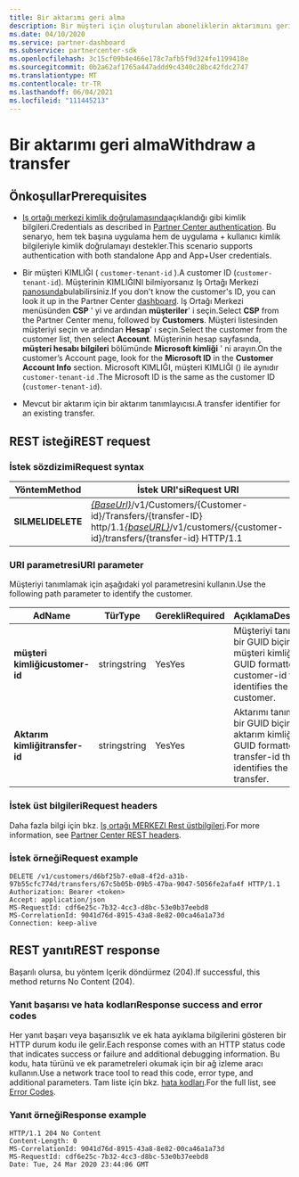 ```yaml
---
title: Bir aktarımı geri alma
description: Bir müşteri için oluşturulan aboneliklerin aktarımını geri alma.
ms.date: 04/10/2020
ms.service: partner-dashboard
ms.subservice: partnercenter-sdk
ms.openlocfilehash: 3c15cf09b4e466e178c7afb5f9d324fe1199418e
ms.sourcegitcommit: 0b2a62af1765a447addd9c4340c28bc42fdc2747
ms.translationtype: MT
ms.contentlocale: tr-TR
ms.lasthandoff: 06/04/2021
ms.locfileid: "111445213"
---
```

# <a name="withdraw-a-transfer"></a><span data-ttu-id="7b50d-103">Bir aktarımı geri alma</span><span class="sxs-lookup"><span data-stu-id="7b50d-103">Withdraw a transfer</span></span>

## <a name="prerequisites"></a><span data-ttu-id="7b50d-104">Önkoşullar</span><span class="sxs-lookup"><span data-stu-id="7b50d-104">Prerequisites</span></span>

- <span data-ttu-id="7b50d-105">[Iş ortağı merkezi kimlik doğrulamasında](partner-center-authentication.md)açıklandığı gibi kimlik bilgileri.</span><span class="sxs-lookup"><span data-stu-id="7b50d-105">Credentials as described in [Partner Center authentication](partner-center-authentication.md).</span></span> <span data-ttu-id="7b50d-106">Bu senaryo, hem tek başına uygulama hem de uygulama + kullanıcı kimlik bilgileriyle kimlik doğrulamayı destekler.</span><span class="sxs-lookup"><span data-stu-id="7b50d-106">This scenario supports authentication with both standalone App and App+User credentials.</span></span>

- <span data-ttu-id="7b50d-107">Bir müşteri KIMLIĞI ( `customer-tenant-id` ).</span><span class="sxs-lookup"><span data-stu-id="7b50d-107">A customer ID (`customer-tenant-id`).</span></span> <span data-ttu-id="7b50d-108">Müşterinin KIMLIĞINI bilmiyorsanız Iş Ortağı Merkezi [panosunda](https://partner.microsoft.com/dashboard)bulabilirsiniz.</span><span class="sxs-lookup"><span data-stu-id="7b50d-108">If you don't know the customer's ID, you can look it up in the Partner Center [dashboard](https://partner.microsoft.com/dashboard).</span></span> <span data-ttu-id="7b50d-109">Iş Ortağı Merkezi menüsünden **CSP** ' yi ve ardından **müşteriler**' i seçin.</span><span class="sxs-lookup"><span data-stu-id="7b50d-109">Select **CSP** from the Partner Center menu, followed by **Customers**.</span></span> <span data-ttu-id="7b50d-110">Müşteri listesinden müşteriyi seçin ve ardından **Hesap**' ı seçin.</span><span class="sxs-lookup"><span data-stu-id="7b50d-110">Select the customer from the customer list, then select **Account**.</span></span> <span data-ttu-id="7b50d-111">Müşterinin hesap sayfasında, **müşteri hesabı bilgileri** bölümünde **Microsoft kimliği** ' ni arayın.</span><span class="sxs-lookup"><span data-stu-id="7b50d-111">On the customer’s Account page, look for the **Microsoft ID** in the **Customer Account Info** section.</span></span> <span data-ttu-id="7b50d-112">Microsoft KIMLIĞI, müşteri KIMLIĞI () ile aynıdır `customer-tenant-id` .</span><span class="sxs-lookup"><span data-stu-id="7b50d-112">The Microsoft ID is the same as the customer ID  (`customer-tenant-id`).</span></span>

- <span data-ttu-id="7b50d-113">Mevcut bir aktarım için bir aktarım tanımlayıcısı.</span><span class="sxs-lookup"><span data-stu-id="7b50d-113">A transfer identifier for an existing transfer.</span></span>

## <a name="rest-request"></a><span data-ttu-id="7b50d-114">REST isteği</span><span class="sxs-lookup"><span data-stu-id="7b50d-114">REST request</span></span>

### <a name="request-syntax"></a><span data-ttu-id="7b50d-115">İstek sözdizimi</span><span class="sxs-lookup"><span data-stu-id="7b50d-115">Request syntax</span></span>

| <span data-ttu-id="7b50d-116">Yöntem</span><span class="sxs-lookup"><span data-stu-id="7b50d-116">Method</span></span>    | <span data-ttu-id="7b50d-117">İstek URI'si</span><span class="sxs-lookup"><span data-stu-id="7b50d-117">Request URI</span></span>                                                                                                 |
|-----------|-------------------------------------------------------------------------------------------------------------|
| <span data-ttu-id="7b50d-118">**SILMELI**</span><span class="sxs-lookup"><span data-stu-id="7b50d-118">**DELETE**</span></span>| <span data-ttu-id="7b50d-119">[*{BaseUrl}*](partner-center-rest-urls.md)/v1/Customers/{Customer-id}/Transfers/{transfer-ID} http/1.1</span><span class="sxs-lookup"><span data-stu-id="7b50d-119">[*{baseURL}*](partner-center-rest-urls.md)/v1/customers/{customer-id}/transfers/{transfer-id} HTTP/1.1</span></span>      |

### <a name="uri-parameter"></a><span data-ttu-id="7b50d-120">URI parametresi</span><span class="sxs-lookup"><span data-stu-id="7b50d-120">URI parameter</span></span>

<span data-ttu-id="7b50d-121">Müşteriyi tanımlamak için aşağıdaki yol parametresini kullanın.</span><span class="sxs-lookup"><span data-stu-id="7b50d-121">Use the following path parameter to identify the customer.</span></span>

| <span data-ttu-id="7b50d-122">Ad</span><span class="sxs-lookup"><span data-stu-id="7b50d-122">Name</span></span>            | <span data-ttu-id="7b50d-123">Tür</span><span class="sxs-lookup"><span data-stu-id="7b50d-123">Type</span></span>     | <span data-ttu-id="7b50d-124">Gerekli</span><span class="sxs-lookup"><span data-stu-id="7b50d-124">Required</span></span> | <span data-ttu-id="7b50d-125">Açıklama</span><span class="sxs-lookup"><span data-stu-id="7b50d-125">Description</span></span>                                                            |
|-----------------|----------|----------|------------------------------------------------------------------------|
| <span data-ttu-id="7b50d-126">**müşteri kimliği**</span><span class="sxs-lookup"><span data-stu-id="7b50d-126">**customer-id**</span></span> | <span data-ttu-id="7b50d-127">string</span><span class="sxs-lookup"><span data-stu-id="7b50d-127">string</span></span>   | <span data-ttu-id="7b50d-128">Yes</span><span class="sxs-lookup"><span data-stu-id="7b50d-128">Yes</span></span>      | <span data-ttu-id="7b50d-129">Müşteriyi tanımlayan bir GUID biçimli müşteri kimliği.</span><span class="sxs-lookup"><span data-stu-id="7b50d-129">A GUID formatted customer-id that identifies the customer.</span></span>             |
| <span data-ttu-id="7b50d-130">**Aktarım kimliği**</span><span class="sxs-lookup"><span data-stu-id="7b50d-130">**transfer-id**</span></span> | <span data-ttu-id="7b50d-131">string</span><span class="sxs-lookup"><span data-stu-id="7b50d-131">string</span></span>   | <span data-ttu-id="7b50d-132">Yes</span><span class="sxs-lookup"><span data-stu-id="7b50d-132">Yes</span></span>      | <span data-ttu-id="7b50d-133">Aktarımı tanımlayan bir GUID biçimli aktarım kimliği.</span><span class="sxs-lookup"><span data-stu-id="7b50d-133">A GUID formatted transfer-id that identifies the transfer.</span></span>             |

### <a name="request-headers"></a><span data-ttu-id="7b50d-134">İstek üst bilgileri</span><span class="sxs-lookup"><span data-stu-id="7b50d-134">Request headers</span></span>

<span data-ttu-id="7b50d-135">Daha fazla bilgi için bkz. [Iş ortağı MERKEZI Rest üstbilgileri](headers.md).</span><span class="sxs-lookup"><span data-stu-id="7b50d-135">For more information, see [Partner Center REST headers](headers.md).</span></span>

### <a name="request-example"></a><span data-ttu-id="7b50d-136">İstek örneği</span><span class="sxs-lookup"><span data-stu-id="7b50d-136">Request example</span></span>

```http
DELETE /v1/customers/d6bf25b7-e0a8-4f2d-a31b-97b55cfc774d/transfers/67c5b05b-09b5-47ba-9047-5056fe2afa4f HTTP/1.1
Authorization: Bearer <token>
Accept: application/json
MS-RequestId: cdf6e25c-7b32-4cc3-d8bc-53e0b37eebd8
MS-CorrelationId: 9041d76d-8915-43a8-8e82-00ca46a1a73d
Connection: keep-alive
```

## <a name="rest-response"></a><span data-ttu-id="7b50d-137">REST yanıtı</span><span class="sxs-lookup"><span data-stu-id="7b50d-137">REST response</span></span>

<span data-ttu-id="7b50d-138">Başarılı olursa, bu yöntem Içerik döndürmez (204).</span><span class="sxs-lookup"><span data-stu-id="7b50d-138">If successful, this method returns No Content (204).</span></span>

### <a name="response-success-and-error-codes"></a><span data-ttu-id="7b50d-139">Yanıt başarısı ve hata kodları</span><span class="sxs-lookup"><span data-stu-id="7b50d-139">Response success and error codes</span></span>

<span data-ttu-id="7b50d-140">Her yanıt başarı veya başarısızlık ve ek hata ayıklama bilgilerini gösteren bir HTTP durum kodu ile gelir.</span><span class="sxs-lookup"><span data-stu-id="7b50d-140">Each response comes with an HTTP status code that indicates success or failure and additional debugging information.</span></span> <span data-ttu-id="7b50d-141">Bu kodu, hata türünü ve ek parametreleri okumak için bir ağ izleme aracı kullanın.</span><span class="sxs-lookup"><span data-stu-id="7b50d-141">Use a network trace tool to read this code, error type, and additional parameters.</span></span> <span data-ttu-id="7b50d-142">Tam liste için bkz. [hata kodları](error-codes.md).</span><span class="sxs-lookup"><span data-stu-id="7b50d-142">For the full list, see [Error Codes](error-codes.md).</span></span>

### <a name="response-example"></a><span data-ttu-id="7b50d-143">Yanıt örneği</span><span class="sxs-lookup"><span data-stu-id="7b50d-143">Response example</span></span>

```http
HTTP/1.1 204 No Content
Content-Length: 0
MS-CorrelationId: 9041d76d-8915-43a8-8e82-00ca46a1a73d
MS-RequestId: cdf6e25c-7b32-4cc3-d8bc-53e0b37eebd8
Date: Tue, 24 Mar 2020 23:44:06 GMT
```
